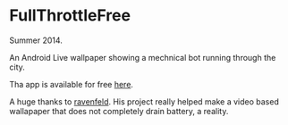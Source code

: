 # FullThrottleFree
Summer 2014.

An Android Live wallpaper showing a mechnical bot running through the city.

Tha app is available for free [here](https://play.google.com/store/apps/details?id=com.bdcorps.fullthrottlefree&hl=en).

A huge thanks to [ravenfeld](https://github.com/ravenfeld/VideoLiveWallpaper). His project really helped make a video based wallapaper that does not completely drain battery, a reality.

